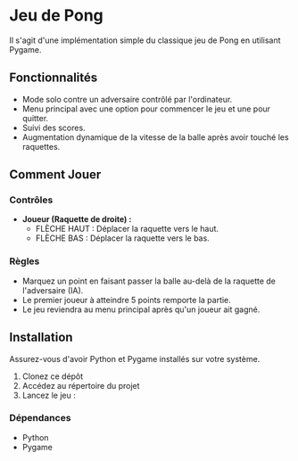 # Jeu de Pong

Il s'agit d'une implémentation simple du classique jeu de Pong en utilisant Pygame.

## Fonctionnalités

- Mode solo contre un adversaire contrôlé par l'ordinateur.
- Menu principal avec une option pour commencer le jeu et une pour quitter.
- Suivi des scores.
- Augmentation dynamique de la vitesse de la balle après avoir touché les raquettes.

## Comment Jouer

### Contrôles

- **Joueur (Raquette de droite) :**
  - FLÈCHE HAUT : Déplacer la raquette vers le haut.
  - FLÈCHE BAS : Déplacer la raquette vers le bas.

### Règles

- Marquez un point en faisant passer la balle au-delà de la raquette de l'adversaire (IA).
- Le premier joueur à atteindre 5 points remporte la partie.
- Le jeu reviendra au menu principal après qu'un joueur ait gagné.

## Installation

Assurez-vous d'avoir Python et Pygame installés sur votre système.

1. Clonez ce dépôt
2. Accédez au répertoire du projet
3. Lancez le jeu :   
  
### Dépendances

- Python 
- Pygame 
   
